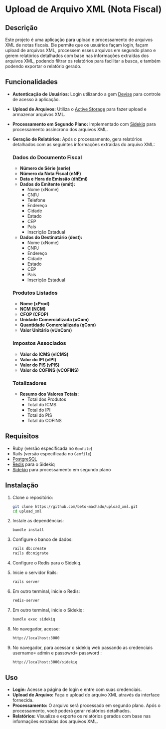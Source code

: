 # Upload de Arquivo XML (Nota Fiscal)

## Descrição
Este projeto é uma aplicação para upload e processamento de arquivos XML de notas fiscais. Ele permite que os usuários façam login, façam upload de arquivos XML, processem esses arquivos em segundo plano e gerem relatórios detalhados com base nas informações extraídas dos arquivos XML, podendo filtrar os relatórios para facilitar a busca, e também podendo exportar o relatório gerado. 

## Funcionalidades

- **Autenticação de Usuários:** Login utilizando a gem [Devise](https://github.com/heartcombo/devise) para controle de acesso à aplicação.
- **Upload de Arquivos:** Utiliza o [Active Storage](https://guides.rubyonrails.org/active_storage_overview.html) para fazer upload e armazenar arquivos XML.
- **Processamento em Segundo Plano:** Implementado com [Sidekiq](https://github.com/mperham/sidekiq) para processamento assíncrono dos arquivos XML.
- **Geração de Relatórios:** Após o processamento, gera relatórios detalhados com as seguintes informações extraídas do arquivo XML:

  ### Dados do Documento Fiscal
  - **Número de Série (serie)**
  - **Número da Nota Fiscal (nNF)**
  - **Data e Hora de Emissão (dhEmi)**
  - **Dados do Emitente (emit):**
    - Nome (xNome)
    - CNPJ
    - Telefone
    - Endereço
    - Cidade
    - Estado
    - CEP
    - País
    - Inscrição Estadual
  - **Dados do Destinatário (dest):**
    - Nome (xNome)
    - CNPJ
    - Endereço
    - Cidade
    - Estado
    - CEP
    - País
    - Inscrição Estadual

  ### Produtos Listados
  - **Nome (xProd)**
  - **NCM (NCM)**
  - **CFOP (CFOP)**
  - **Unidade Comercializada (uCom)**
  - **Quantidade Comercializada (qCom)**
  - **Valor Unitário (vUnCom)**

  ### Impostos Associados
  - **Valor do ICMS (vICMS)**
  - **Valor do IPI (vIPI)**
  - **Valor do PIS (vPIS)**
  - **Valor do COFINS (vCOFINS)**

  ### Totalizadores
  - **Resumo dos Valores Totais:**
    - Total dos Produtos
    - Total do ICMS
    - Total do IPI
    - Total do PIS
    - Total do COFINS

## Requisitos

- Ruby (versão especificada no `Gemfile`)
- Rails (versão especificada no `Gemfile`)
- [PostgreSQL](https://www.postgresql.org/) 
- [Redis](https://redis.io/) para o Sidekiq
- [Sidekiq](https://github.com/mperham/sidekiq) para processamento em segundo plano

## Instalação

1. Clone o repositório:
    ```bash
    git clone https://github.com/beto-machado/upload_xml.git
    cd upload_xml
    ```

2. Instale as dependências:
    ```bash
    bundle install
    ```

3. Configure o banco de dados:
    ```bash
    rails db:create
    rails db:migrate
    ```

4. Configure o Redis para o Sidekiq.

5. Inicie o servidor Rails:
    ```bash
    rails server
    ```

6. Em outro terminal, inicie o Redis:
    ```bash
    redis-server
    ```

7. Em outro terminal, inicie o Sidekiq:
    ```bash
    bundle exec sidekiq
    ```

8. No navegador, acesse:
    ```bash
    http://localhost:3000
    ```
9. No navegador, para acessar o sidekiq web passando as credenciais username= admin e passowrd= password :
    ```bash
    http://localhost:3000/sidekiq
    ```

## Uso

- **Login:** Acesse a página de login e entre com suas credenciais.
- **Upload de Arquivo:** Faça o upload do arquivo XML através da interface fornecida.
- **Processamento:** O arquivo será processado em segundo plano. Após o processamento, você poderá gerar relatórios detalhados.
- **Relatórios:** Visualize e exporte os relatórios gerados com base nas informações extraídas dos arquivos XML.



